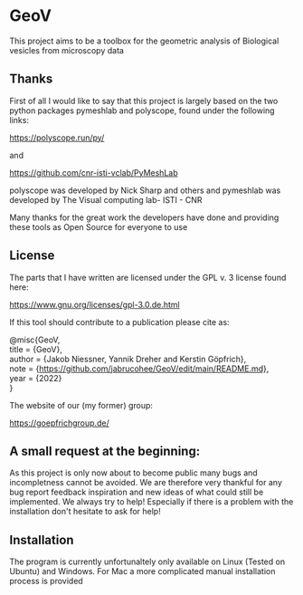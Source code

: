 # GeoV
This project aims to be a toolbox for the geometric analysis of Biological vesicles from microscopy data


## Thanks
First of all I would like to say that this project is largely based on the two python packages pymeshlab and polyscope, found under the following links:

https://polyscope.run/py/

and 

https://github.com/cnr-isti-vclab/PyMeshLab

polyscope was developed by Nick Sharp and others and pymeshlab was developed by The Visual computing lab- ISTI - CNR

Many thanks for the great work the developers have done and providing these tools as Open Source for everyone to use

## License

The parts that I have written are licensed under the GPL v. 3 license found here:

https://www.gnu.org/licenses/gpl-3.0.de.html

If this tool should contribute to a publication please cite as:

@misc{GeoV,    
  title = {GeoV},   
  author = {Jakob Niessner, Yannik Dreher and Kerstin Göpfrich},   
  note = {https://github.com/jabrucohee/GeoV/edit/main/README.md},   
  year = {2022}   
}

The website of our (my former) group:

https://goepfrichgroup.de/

## A small request at the beginning:

As this project is only now about to become public many bugs and incompletness cannot be avoided. We are therefore very thankful for any bug report feedback inspiration and new ideas of what could still be implemented. We always try to help! Especially if there is a problem with the installation don't hesitate to ask for help!

## Installation

The program is currently unfortunaltely only available on Linux (Tested on Ubuntu) and Windows. For Mac a more complicated manual installation process is provided  


